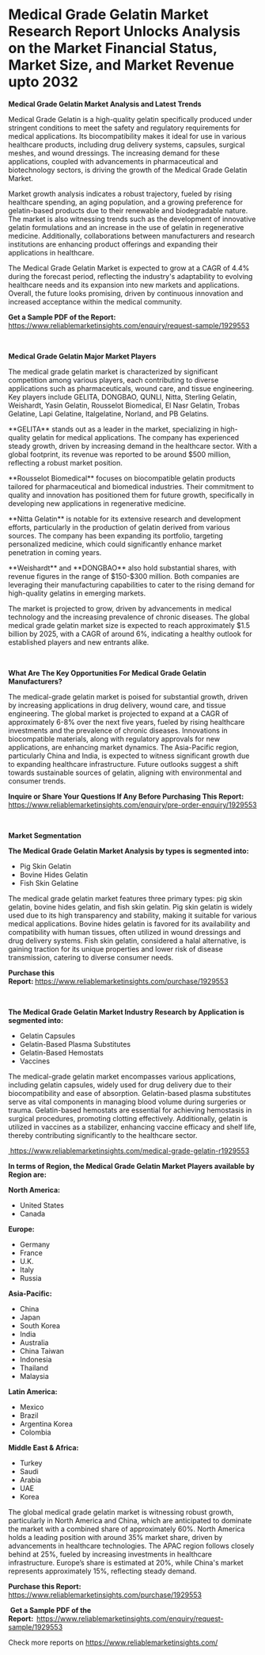 <p><h1>Medical Grade Gelatin Market Research Report Unlocks Analysis on the Market Financial Status, Market Size, and Market Revenue upto 2032</h1></p><p><strong>Medical Grade Gelatin Market Analysis and Latest Trends</strong></p>
<p><p>Medical Grade Gelatin is a high-quality gelatin specifically produced under stringent conditions to meet the safety and regulatory requirements for medical applications. Its biocompatibility makes it ideal for use in various healthcare products, including drug delivery systems, capsules, surgical meshes, and wound dressings. The increasing demand for these applications, coupled with advancements in pharmaceutical and biotechnology sectors, is driving the growth of the Medical Grade Gelatin Market.</p><p>Market growth analysis indicates a robust trajectory, fueled by rising healthcare spending, an aging population, and a growing preference for gelatin-based products due to their renewable and biodegradable nature. The market is also witnessing trends such as the development of innovative gelatin formulations and an increase in the use of gelatin in regenerative medicine. Additionally, collaborations between manufacturers and research institutions are enhancing product offerings and expanding their applications in healthcare.</p><p>The Medical Grade Gelatin Market is expected to grow at a CAGR of 4.4% during the forecast period, reflecting the industry's adaptability to evolving healthcare needs and its expansion into new markets and applications. Overall, the future looks promising, driven by continuous innovation and increased acceptance within the medical community.</p></p>
<p><strong>Get a Sample PDF of the Report:&nbsp;</strong> <a href="https://www.reliablemarketinsights.com/enquiry/request-sample/1929553?utm_campaign=3560&utm_medium=2&utm_source=Github&utm_content=ia&utm_term=29032025&utm_id=medical-grade-gelatin">https://www.reliablemarketinsights.com/enquiry/request-sample/1929553</a></p>
<p>&nbsp;</p>
<p><strong>Medical Grade Gelatin Major Market Players</strong></p>
<p><p>The medical grade gelatin market is characterized by significant competition among various players, each contributing to diverse applications such as pharmaceuticals, wound care, and tissue engineering. Key players include GELITA, DONGBAO, QUNLI, Nitta, Sterling Gelatin, Weishardt, Yasin Gelatin, Rousselot Biomedical, El Nasr Gelatin, Trobas Gelatine, Lapi Gelatine, Italgelatine, Norland, and PB Gelatins.</p><p>**GELITA** stands out as a leader in the market, specializing in high-quality gelatin for medical applications. The company has experienced steady growth, driven by increasing demand in the healthcare sector. With a global footprint, its revenue was reported to be around $500 million, reflecting a robust market position.</p><p>**Rousselot Biomedical** focuses on biocompatible gelatin products tailored for pharmaceutical and biomedical industries. Their commitment to quality and innovation has positioned them for future growth, specifically in developing new applications in regenerative medicine.</p><p>**Nitta Gelatin** is notable for its extensive research and development efforts, particularly in the production of gelatin derived from various sources. The company has been expanding its portfolio, targeting personalized medicine, which could significantly enhance market penetration in coming years.</p><p>**Weishardt** and **DONGBAO** also hold substantial shares, with revenue figures in the range of $150-$300 million. Both companies are leveraging their manufacturing capabilities to cater to the rising demand for high-quality gelatins in emerging markets.</p><p>The market is projected to grow, driven by advancements in medical technology and the increasing prevalence of chronic diseases. The global medical grade gelatin market size is expected to reach approximately $1.5 billion by 2025, with a CAGR of around 6%, indicating a healthy outlook for established players and new entrants alike.</p></p>
<p>&nbsp;</p>
<p><strong>What Are The Key Opportunities For Medical Grade Gelatin Manufacturers?</strong></p>
<p><p>The medical-grade gelatin market is poised for substantial growth, driven by increasing applications in drug delivery, wound care, and tissue engineering. The global market is projected to expand at a CAGR of approximately 6-8% over the next five years, fueled by rising healthcare investments and the prevalence of chronic diseases. Innovations in biocompatible materials, along with regulatory approvals for new applications, are enhancing market dynamics. The Asia-Pacific region, particularly China and India, is expected to witness significant growth due to expanding healthcare infrastructure. Future outlooks suggest a shift towards sustainable sources of gelatin, aligning with environmental and consumer trends.</p></p>
<p><strong>Inquire or Share Your Questions If Any Before Purchasing This Report:</strong> <a href="https://www.reliablemarketinsights.com/enquiry/pre-order-enquiry/1929553?utm_campaign=3560&utm_medium=2&utm_source=Github&utm_content=ia&utm_term=29032025&utm_id=medical-grade-gelatin">https://www.reliablemarketinsights.com/enquiry/pre-order-enquiry/1929553</a></p>
<p>&nbsp;</p>
<p><strong>Market Segmentation</strong></p>
<p><strong>The Medical Grade Gelatin Market Analysis by types is segmented into:</strong></p>
<p><ul><li>Pig Skin Gelatin</li><li>Bovine Hides Gelatin</li><li>Fish Skin Gelatine</li></ul></p>
<p><p>The medical grade gelatin market features three primary types: pig skin gelatin, bovine hides gelatin, and fish skin gelatin. Pig skin gelatin is widely used due to its high transparency and stability, making it suitable for various medical applications. Bovine hides gelatin is favored for its availability and compatibility with human tissues, often utilized in wound dressings and drug delivery systems. Fish skin gelatin, considered a halal alternative, is gaining traction for its unique properties and lower risk of disease transmission, catering to diverse consumer needs.</p></p>
<p><strong>Purchase this Report:&nbsp;</strong><a href="https://www.reliablemarketinsights.com/purchase/1929553?utm_campaign=3560&utm_medium=2&utm_source=Github&utm_content=ia&utm_term=29032025&utm_id=medical-grade-gelatin">https://www.reliablemarketinsights.com/purchase/1929553</a></p>
<p>&nbsp;</p>
<p><strong>The Medical Grade Gelatin Market Industry Research by Application is segmented into:</strong></p>
<p><ul><li>Gelatin Capsules</li><li>Gelatin-Based Plasma Substitutes</li><li>Gelatin-Based Hemostats</li><li>Vaccines</li></ul></p>
<p><p>The medical-grade gelatin market encompasses various applications, including gelatin capsules, widely used for drug delivery due to their biocompatibility and ease of absorption. Gelatin-based plasma substitutes serve as vital components in managing blood volume during surgeries or trauma. Gelatin-based hemostats are essential for achieving hemostasis in surgical procedures, promoting clotting effectively. Additionally, gelatin is utilized in vaccines as a stabilizer, enhancing vaccine efficacy and shelf life, thereby contributing significantly to the healthcare sector.</p></p>
<p><a href="https://www.reliablemarketinsights.com/medical-grade-gelatin-r1929553?utm_campaign=3560&utm_medium=2&utm_source=Github&utm_content=ia&utm_term=29032025&utm_id=medical-grade-gelatin">&nbsp;https://www.reliablemarketinsights.com/medical-grade-gelatin-r1929553</a></p>
<p><strong>In terms of Region, the Medical Grade Gelatin Market Players available by Region are:</strong></p>
<p>
    <p> <strong> North America: </strong>
        <ul>
            <li>United States</li>
            <li>Canada</li>
        </ul>
        </p> 
    <p> <strong> Europe: </strong>
        <ul>
            <li>Germany</li>
            <li>France</li>
            <li>U.K.</li>
            <li>Italy</li>
            <li>Russia</li>
        </ul>
        </p> 
    <p> <strong> Asia-Pacific: </strong>
        <ul>
            <li>China</li>
            <li>Japan</li>
            <li>South Korea</li>
            <li>India</li>
            <li>Australia</li>
            <li>China Taiwan</li>
            <li>Indonesia</li>
            <li>Thailand</li>
            <li>Malaysia</li>
        </ul>
        </p> 
    <p> <strong> Latin America: </strong>
        <ul>
            <li>Mexico</li>
            <li>Brazil</li>
            <li>Argentina Korea</li>
            <li>Colombia</li>
        </ul>
        </p> 
    <p> <strong> Middle East & Africa: </strong>
        <ul>
            <li>Turkey</li>
            <li>Saudi</li>
            <li>Arabia</li>
            <li>UAE</li>
            <li>Korea</li>
        </ul>
    </p>
    </p>
<p><p>The global medical grade gelatin market is witnessing robust growth, particularly in North America and China, which are anticipated to dominate the market with a combined share of approximately 60%. North America holds a leading position with around 35% market share, driven by advancements in healthcare technologies. The APAC region follows closely behind at 25%, fueled by increasing investments in healthcare infrastructure. Europe’s share is estimated at 20%, while China's market represents approximately 15%, reflecting steady demand.</p></p>
<p><strong>Purchase this Report: </strong><a href="https://www.reliablemarketinsights.com/purchase/1929553?utm_campaign=3560&utm_medium=2&utm_source=Github&utm_content=ia&utm_term=29032025&utm_id=medical-grade-gelatin">https://www.reliablemarketinsights.com/purchase/1929553</a></p>
<p>&nbsp;<strong>Get a Sample PDF of the Report:&nbsp;&nbsp;</strong><a href="https://www.reliablemarketinsights.com/enquiry/request-sample/1929553?utm_campaign=3560&utm_medium=2&utm_source=Github&utm_content=ia&utm_term=29032025&utm_id=medical-grade-gelatin">https://www.reliablemarketinsights.com/enquiry/request-sample/1929553</a></p>
<p><strong></strong></p>
<p>Check more reports on <a href="https://www.reliablemarketinsights.com/?utm_campaign=3560&utm_medium=2&utm_source=Github&utm_content=ia&utm_term=29032025&utm_id=medical-grade-gelatin">https://www.reliablemarketinsights.com/</a></p>